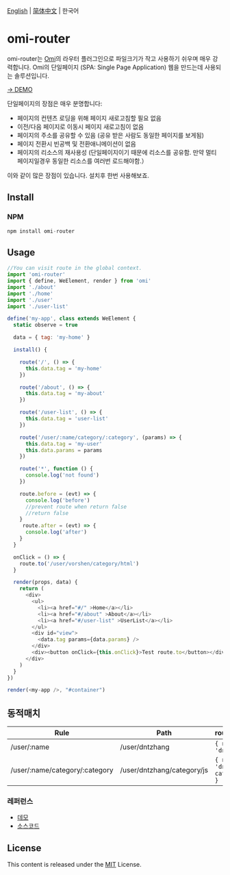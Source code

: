 [English](./README.md) | [简体中文](./README.CN.md) | 한국어

# omi-router

omi-router는 [Omi](http://omijs.org)의 라우터 플러그인으로 파일크기가 작고 사용하기 쉬우며 매우 강력합니다. Omi의 단일페이지 (SPA: Single Page Application) 웹을 만드는데 사용되는 솔루션입니다.

[→ DEMO](https://tencent.github.io/omi/packages/omi-router/examples/spa/build/)

단일페이지의 장점은 매우 분명합니다:

* 페이지의 컨텐츠 로딩을 위해 페이지 새로고침할 필요 없음
* 이전/다음 페이지로 이동시 페이지 새로고침이 없음
* 페이지의 주소를 공유할 수 있음 (공유 받은 사람도 동일한 페이지를 보게됨)
* 페이지 전환시 빈공백 및 전환애니메이션이 없음
* 페이지의 리소스의 재사용성 (단일페이지이기 때문에 리소스를 공유함. 만약 멀티 페이지일경우 동일한 리소스를 여러번 로드해야함.）

이와 같이 많은 장점이 있습니다. 설치후 한번 사용해보죠.

## Install


### NPM

```js
npm install omi-router
```



## Usage

```js
//You can visit route in the global context.
import 'omi-router'
import { define, WeElement, render } from 'omi'
import './about'
import './home'
import './user'
import './user-list'

define('my-app', class extends WeElement {
  static observe = true

  data = { tag: 'my-home' }

  install() {

    route('/', () => {
      this.data.tag = 'my-home'
    })

    route('/about', () => {
      this.data.tag = 'my-about'
    })

    route('/user-list', () => {
      this.data.tag = 'user-list'
    })

    route('/user/:name/category/:category', (params) => {
      this.data.tag = 'my-user'
      this.data.params = params
    })

    route('*', function () {
      console.log('not found')
    })

    route.before = (evt) => {
      console.log('before')
      //prevent route when return false
      //return false
    }
     route.after = (evt) => {
      console.log('after')
    }
  }

  onClick = () => {
    route.to('/user/vorshen/category/html')
  }

  render(props, data) {
    return (
      <div>
        <ul>
          <li><a href="#/" >Home</a></li>
          <li><a href="#/about" >About</a></li>
          <li><a href="#/user-list" >UserList</a></li>
        </ul>
        <div id="view">
          <data.tag params={data.params} />
        </div>
        <div><button onClick={this.onClick}>Test route.to</button></div>
      </div>
    )
  }
})

render(<my-app />, "#container")
```

## 동적매치

| Rule | Path | route.params |
|---------|------|--------|
| /user/:name | /user/dntzhang | `{ name: 'dntzhang' }` |
| /user/:name/category/:category | /user/dntzhang/category/js | `{ name: 'dntzhang', category: js }` |


### 레퍼런스

* [데모](https://tencent.github.io/omi/packages/omi-router/examples/simple/)
* [소스코드](https://github.com/Tencent/omi/tree/master/packages/omi-router/examples/simple)

## License
This content is released under the [MIT](http://opensource.org/licenses/MIT) License.
